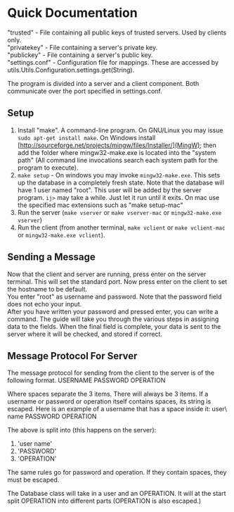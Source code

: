 # Quick Documentation #

"trusted" - File containing all public keys of trusted servers. Used by clients only.  
"privatekey" - File containing a server's private key.  
"publickey" - File containing a server's public key.  
"settings.conf" - Configuration file for mappings. These are accessed by utils.Utils.Configuration.settings.get(String).  

The program is divided into a server and a client component. Both communicate over the port specified in settings.conf.

## Setup ##
1. Install "make". A command-line program. On GNU/Linux you may issue `sudo apt-get install make`. On Windows install [http://sourceforge.net/projects/mingw/files/Installer/](MingW); then add the folder where mingw32-make.exe is located into the "system path" (All command line invocations search each system path for the program to execute).
2. `make setup` - On windows you may invoke `mingw32-make.exe`. This sets up the database in a completely fresh state. Note that the database will have 1 user named "root". This user will be added by the server program. `ij>` may take a while. Just let it run until it exits. On mac use the specified mac extensions such as "make setup-mac"
2. Run the server (`make vserver` or `make vserver-mac` or `mingw32-make.exe vserver`)
3. Run the client (from another terminal, `make vclient` or `make vclient-mac` or `mingw32-make.exe vclient`).

## Sending a Message ##
Now that the client and server are running, press enter on the server terminal. This will set the standard port. Now press enter on the client to set the hostname to be default.  
You enter "root" as username and password. Note that the password field does not echo your input.  
After you have written your password and pressed enter, you can write a command. The guide will take you through the various steps in assigning data to the fields. When the final field is complete, your data is sent to the server where it will be checked, and stored if correct.


## Message Protocol For Server ##
The message protocol for sending from the client to the server is of the following format.
USERNAME PASSWORD OPERATION

Where spaces separate the 3 items. There will always be 3 items. If a username or password or operation itself contains spaces, its string is escaped. Here is an example of a username that has a space inside it:
user\ name PASSWORD OPERATION

The above is split into (this happens on the server):
1) 'user name'
2) 'PASSWORD'
3) 'OPERATION'

The same rules go for password and operation. If they contain spaces, they must be escaped.

The Database class will take in a user and an OPERATION. It will at the start split OPERATION into different parts (OPERATION is also escaped.)